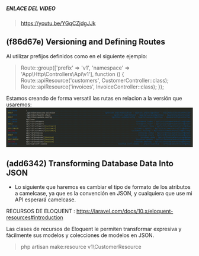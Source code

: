 ##### ENLACE DEL VIDEO #####
>https://youtu.be/YGqCZjdgJJk

## (f86d67e)  Versioning and Defining Routes
Al utilizar prefijos definidos como en el siguiente ejemplo:

>Route::group(['prefix' => 'v1', 'namespace' => 'App\Http\Controllers\Api\v1'], function () {
    Route::apiResource('customers', CustomerController::class);
    Route::apiResource('invoices', InvoiceController::class);
});

Estamos creando de forma versatil las rutas en relacion a la versión que usaremos:
![Alt text](image-1.png)


## (add6342) Transforming Database Data Into JSON
- Lo siguiente que haremos es cambiar el tipo de formato de los atributos a camelcase, ya que es la convención en JSON, y cualquiera que use mi API esperará camelcase.

RECURSOS DE ELOQUENT : https://laravel.com/docs/10.x/eloquent-resources#introduction

Las clases de recursos de Eloquent le permiten transformar expresiva y fácilmente sus modelos y colecciones de modelos en JSON.
> php artisan make:resource v1\CustomerResource